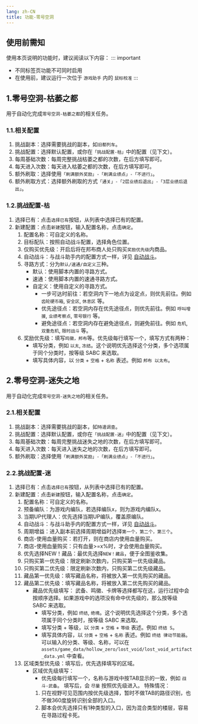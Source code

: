 ```yaml
---
lang: zh-CN
title: 功能-零号空洞
---
```


## 使用前需知

使用本页说明的功能时，建议阅读以下内容：
::: important
- 不同标签页功能不可同时启用
- 在使用前，建议运行一次位于 `游戏助手` 内的 `鼠标校准`
:::

## 1.零号空洞-枯萎之都

用于自动化完成`零号空洞-枯萎之都`的相关任务。

### 1.1.相关配置

1. 挑战副本：选择需要挑战的副本，如`旧都列车`。
1. 挑战配置：选择默认配置，或你在`「挑战配置-枯」`中的配置（见下文）。
1. 每周基础次数：每周完整挑战枯萎之都的次数，在后方填写即可。
1. 每天进入次数：每天进入枯萎之都的次数，在后方填写即可。
1. 额外刷取：选择使用`「刷满额外奖励」-「刷满业绩点」-「不进行」`。
1. 额外刷取方式：选择额外刷取的方式`「通关」-「2层业绩后退出」-「3层业绩后退出」`。

### 1.2.挑战配置-枯

1. 选择已有：点击`选择已有`按钮，从列表中选择已有的配置。
1. 新建配置：点击`新建`按钮，输入配置名称，点击`确定`。
    1. 配置名称：可自定义的名称。
    1. 目标配队：按照自动战斗配置，选择角色位置。
    1. 仅购买优先级：开启后将在邦布商人处只购买`奖励优先级`内商品。
    1. 自动战斗：与战斗助手内的配置方式一样，详见 [自动战斗](./feat_battle_assistant.md)。
    1. 寻路方式：分为`默认/速通/自定义`三种。
        - 默认：使用脚本内置的寻路方式。
        - 速通：使用脚本内置的速通寻路方式。
        - 自定义：使用自定义的寻路方式。
            - 一步可达时前往：若空洞内下一地点为设定点，则优先前往。例如 `齿轮硬币箱`, `安全区`, `休息区` 等。
            - 优先途径点：若空洞内存在优先途径点，则优先前往。例如 `呼叫增援`, `业绩考察点`, `零号银行` 等。
            - 避免途径点：若空洞内存在避免途径点，则避免前往。例如 `危机`, `双重危机`, `限时战斗` 等。
    1. 奖励优先级：填写`鸣徽，邦布`等。优先级每行填写一个，填写方式有两种：
        - 填写分类，例如 `以太`, `冻结`。这个说明优先选择这个分类，多个选项属于同个分类时，按等级 SABC 来选取。
        - 填写具体内容，以 `分类` + `空格` + `名称` 表述。例如 `邦布 以太布`。

## 2.零号空洞-迷失之地

用于自动化完成`零号空洞-迷失之地`的相关任务。

### 2.1.相关配置

1. 挑战副本：选择需要挑战的副本，如`特遣调查`。
2. 挑战配置：选择默认配置，或你在`「挑战配置-迷」`中的配置（见下文）。
3. 每周基础次数：每周完整挑战迷失之地的次数，在后方填写即可。
4. 每天进入次数：每天进入迷失之地的次数，在后方填写即可。
5. 额外刷取：选择使用`「刷满额外奖励」-「刷满业绩点」-「不进行」`。

### 2.2.挑战配置-迷

1. 选择已有：点击`选择已有`按钮，从列表中选择已有的配置。
2. 新建配置：点击`新建`按钮，输入配置名称，点击`确定`。
    1. 配置名称：可自定义的名称。
    2. 预备编队：为游戏内编队，若选择编队x，则为游戏内编队x。
    3. 当期UP代理人：优先选择当期UP编队，覆盖原编队。
    4. 自动战斗：与战斗助手内的配置方式一样，详见 [自动战斗](./feat_battle_assistant.md)。
    5. 周期增益：进入副本前选择周期增益时选择`第一个，第二个，第三个`。
    6. 商店-使用血量购买：若打开，则在商店内使用血量购买。
    7. 商店-使用血量购买：只有血量>=x%时，才会使用血量购买。
    8. 优先选择NEW！藏品：最优先选择`NEW！藏品`，便于全图鉴收集。
    9. 只购买第一优先级：限定刷新次数内，只购买第一优先级藏品。
    10. 只购买第二优先级：限定刷新次数内，只购买第二优先级藏品。
    11. 藏品第一优先级：填写藏品名称，将被放入第一优先购买的藏品。
    12. 藏品第二优先级：填写藏品名称，将被放入第二优先购买的藏品。
        - 藏品优先级填写：
            武备、鸣徽、卡牌等选择都写在这，运行过程中会按顺序选择。如果游戏中的选项没有命中优先级的，那么按等级 SABC 来选取。
            - 填写分类，例如 `终结`, `绝境`。这个说明优先选择这个分类，多个选项属于同个分类时，按等级 SABC 来选取。
            - 填写分类 + 等级，以 `分类` + `空格` + `等级` 表述。例如 `终结 S`。
            - 填写具体内容，以 `分类` + `空格` + `名称` 表述。例如 `终结 律动节能器`。
            可以输入的分类、等级、名称，可以在 `assets/game_data/hollow_zero/lost_void/lost_void_artifact_data.yml` 中查看。
    13. 区域类型优先级：填写后，优先选择填写的区域。
        - 区域优先级填写：
            - 优先级每行填写一个，名称与游戏中按TAB显示的一致，例如 `战斗-武备`。 填写后，会 `尽量` 按照优先级进入。
            特殊情况：
            1. 只在视野可见范围内按优先级选择，暂时不做TAB的路径识别，也不做360度旋转识别全部的入口。
            2. 脚本会优先选择只有1种类型的入口，因为混合类型的楼层，容易在寻路过程卡死。